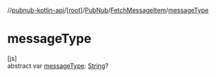 //[pubnub-kotlin-api](../../../../index.md)/[[root]](../../index.md)/[PubNub](../index.md)/[FetchMessageItem](index.md)/[messageType](message-type.md)

# messageType

[js]\
abstract var [messageType](message-type.md): [String](https://kotlinlang.org/api/latest/jvm/stdlib/kotlin-stdlib/kotlin/-string/index.html)?
